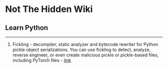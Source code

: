 # Not The Hidden Wiki

## Learn Python
-----

1. Fickling - decompiler, static analyzer and bytecode rewriter for Python pickle object serializations. You can use fickling to detect, analyze, reverse engineer, or even create malicious pickle or pickle-based files, including PyTorch files - [link](https://github.com/trailofbits/fickling)
